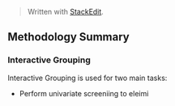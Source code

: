 > Written with [StackEdit](https://stackedit.io/).

## Methodology Summary

### Interactive Grouping

Interactive Grouping is used for two main tasks:
- Perform univariate screeniing to eleimi
<!--stackedit_data:
eyJoaXN0b3J5IjpbLTE1NzIzNjA4NjhdfQ==
-->